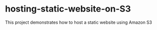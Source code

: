 # hosting-static-website-on-S3
This project demonstrates how to host a static website using Amazon S3
